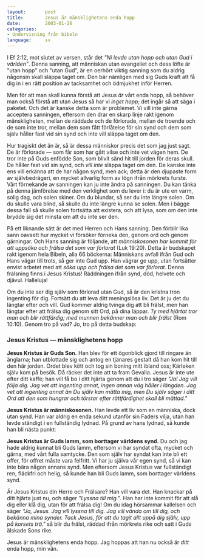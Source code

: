```yaml
---
layout:       post
title:        Jesus är mänsklighetens enda hopp
date:         2003-01-26
categories:
- Undervisning från bibeln
language:     sv
---
```

I Ef 2:12, mot slutet av versen, står det <em>"Ni levde utan hopp och utan Gud i världen"</em>.  Denna sanning, att människan utan evangeliet och dess löfte är "utan hopp" och "utan Gud", är en oerhört viktig sanning som du aldrig någonsin skall släppa taget om.  Den bär nämligen med sig Guds kraft att få dig in i en rätt position av tacksamhet och ödmjukhet inför Herren.

Men för att man skall kunna förstå att Jesus <em>är</em> vårt enda hopp, så behöver man också förstå att utan Jesus så har vi <em>inget hopp</em>; det ingår så att säga i paketet.  Och det är kanske detta som är problemet.  Vi vill inte gärna acceptera sanningen, eftersom den drar en skarp linje rakt igenom mänskligheten, mellan de räddade och de förlorade, mellan de troende och de som inte tror, mellan dem som fått förlåtelse för sin synd och dem som själv håller fast vid sin synd och inte vill släppa taget om den.

Hur tragiskt det än är, så är dessa människor precis det som jag just sagt.  De är förlorade &mdash; som får som har gått vilse och inte vet vägen hem.  De tror inte på Guds enfödde Son, som blivit sänd hit till jorden för deras skull.  De håller fast vid sin synd, och <em>vill inte</em> släppa taget om den.  De kanske inte ens vill erkänna att de har någon synd, men ack; detta är den djupaste form av självbedrägeri, en mycket allvarlig form av lögn ifrån mörkrets furste.  Vårt förnekande av sanningen kan ju inte ändra på sanningen.  Du kan tänka på denna jämförelse med den verklighet som du lever i: du är ute en varm, solig dag, och solen skiner.  Om du blundar, så ser du inte längre solen.  Om du skulle vara blind, så skulle du inte längre kunna se solen.  Men i bägge dessa fall så skulle solen fortsätta att existera, och att lysa, som om den inte brydde sig det minsta om att du inte ser den.

På ett liknande sätt är det med Herren och Hans sanning.  Den förblir lika sann oavsett hur mycket vi försöker förneka den, genom ord och genom gärningar.  Och Hans sanning är följande, att <em>människosonen har kommit för att uppsöka och frälsa det som var förlorat</em> (Luk 19:20).  Detta är budskapet rakt igenom hela Bibeln, alla 66 böckerna: Människans avfall ifrån Gud och Hans vägar till trots, så ger inte Gud upp.  Han vägrar ge upp, utan fortsätter envist arbetet med att <em>söka upp och frälsa det som var förlorat</em>.  Denna frälsning finns i Jesus Kristus!  Räddningen ifrån synd, död, helvete och djävul.  Halleluja!

Om du inte ser dig själv som förlorad utan Gud, så är den kristna tron ingenting för dig.  Fortsätt du att leva ditt meningslösa liv.  Det är ju det du längtar efter och vill.  Gud kommer aldrig tvinga dig att bli frälst, men han längtar efter att frälsa dig genom sitt Ord, på dina läppar.  <em>Ty med hjärtat tror man och blir rättfärdig; med munnen bekänner man och blir frälst</em> (Rom 10:10).  Genom tro på vad? Jo, tro på detta budskap:

### Jesus Kristus &mdash; mänsklighetens hopp

<strong>Jesus Kristus är Guds Son.</strong>  Han blev för ett ögonblick gjord till ringare än änglarna; han utblottade sig och antog en tjänares gestalt då han kom hit till den här jorden.  Ordet blev kött och tog sin boning mitt ibland oss; Kärleken själv kom på besök.  Då räcker det inte att ta fram Gevalia.  Jesus är inte ute efter ditt kaffe; han vill få bo i ditt hjärta genom att du i tro säger <em>"Ja! Jag vill följa dig.  Jag vet att ingenting annat, ingen annan väg håller i längden.  Jag vet att ingenting annat än Du själv kan mätta mig, men Du själv säger i ditt Ord att den som hungrar och törstar efter rättfärdighet skall bli mättad."</em>

<strong>Jesus Kristus är människosonen.</strong> Han levde ett liv som en människa, dock utan synd.  Han var aldrig en enda sekund utanför sin Faders vilja, utan han levde ständigt i en fullständig lydnad.  På grund av hans lydnad, så kunde han bli nästa punkt:

<strong>Jesus Kristus är Guds lamm, som borttager världens synd.</strong> Du och jag hade aldrig kunnat bli Guds lamm, eftersom vi har syndat ofta, mycket och gärna, med vårt fulla samtycke.  Den som själv har syndat kan inte bli ett offer, för offret måste vara felfritt.  Vi har ju själva vår egen synd, så vi kan inte bära någon annans synd.  Men eftersom Jesus Kristus var fullständigt ren, fläckfri och helig, så kunde han bli Guds lamm, som borttager världens synd.

Är Jesus Kristus din Herre och Frälsare?  Han vill vara det.  Han knackar på ditt hjärta just nu, och säger <em>"Lyssna till mig."</em>.  Han har inte kommit för att slå dig eller klå dig, utan för att frälsa dig!  Om du idag hörsammar kallelsen och säger <em>"Ja, Jesus.  Jag vill lyssna till dig.  Jag vill vända om till dig, och bekänna mina synder.  Tack Jesus, för att du tagit allt uppå dig själv, upp på korsets trä."</em> så blir du frälst, räddad ifrån mörkrets rike och satt i Guds älskade Sons rike.

Jesus är mänsklighetens enda hopp.  Jag hoppas att han nu också är <em>ditt</em> enda hopp, min vän.
